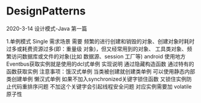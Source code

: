 # DesignPatterns
2020-3-14
设计模式-Java 第一篇

1.单例模式 Single
    需求场景 
    需要 频繁的进行创建和销毁的对象、创建对象时耗时过多或耗费资源过多(即：重量级
         对象)，但又经常用到的对象、 工具类对象、频繁访问数据库或文件的对象(比如 数据源、session  工厂等)
     android 使用地方 Eventbus获取实例就是使用的dcl式单例
    实现说明 通过隐藏构造函数 通过特有的函数获取实例
    注意事项：饿汉式单例 当类被创建就创建类单例 可以使用静态内部类创建单例
             懒汉式单例 如果不加入synchronized关键字锁住函数 又锁住实例防止代码重排序问题 不加这个关键字会引起线程安全问题
             对应实例需要加 volatile 原子性
    


